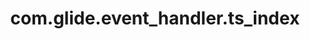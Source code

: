 ---
weight: 1008
layout: page
title: com.glide.event_handler.ts_index
description: ""
value: "com.glide.ts.event.TSActionHandler"
---